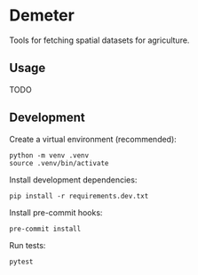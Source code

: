 Demeter
=======

Tools for fetching spatial datasets for agriculture.

Usage
-----

TODO

Development
-----------

Create a virtual environment (recommended):

```
python -m venv .venv
source .venv/bin/activate
```

Install development dependencies:

```
pip install -r requirements.dev.txt
```

Install pre-commit hooks:

```
pre-commit install
```

Run tests:

```
pytest
```
